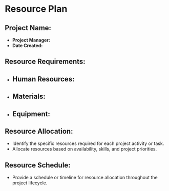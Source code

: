 # Resource Plan

## Project Name:
- **Project Manager:**
- **Date Created:**

## Resource Requirements:
- **Human Resources:**
  - 
- **Materials:**
  - 
- **Equipment:**
  - 

## Resource Allocation:
- Identify the specific resources required for each project activity or task.
- Allocate resources based on availability, skills, and project priorities.

## Resource Schedule:
- Provide a schedule or timeline for resource allocation throughout the project lifecycle.
